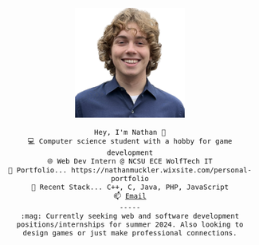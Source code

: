 <p align="center">
  <img src="https://raw.githubusercontent.com/Nmuckler/Nmuckler/main/Nathan1.png" width="220" height="220"/><br/><br/>
  <samp>
    Hey, I'm Nathan 👋 <br/>
    💻 Computer science student with a hobby for game development<br/>
    🌐 Web Dev Intern @ NCSU ECE WolfTech IT<br/>
    💼 Portfolio... https://nathanmuckler.wixsite.com/personal-portfolio <br/>
    🥞 Recent Stack... C++, C, Java, PHP, JavaScript <br/>
    📫 <a href="mailto:nathanmuckler@gmail.com">Email</a> <br/>
    ----- <br/>
    :mag: Currently seeking web and software development positions/internships for summer 2024. Also looking to design games or just make professional connections.
  </samp>
</p>

<!--
**Nmuckler/Nmuckler** is a ✨ _special_ ✨ repository because its `README.md` (this file) appears on your GitHub profile.

Here are some ideas to get you started:

- 🔭 I’m currently working on ...
- 🌱 I’m currently learning ...
- 👯 I’m looking to collaborate on ...
- 🤔 I’m looking for help with ...
- 💬 Ask me about ...
- 📫 How to reach me: ...
- 😄 Pronouns: ...
- ⚡ Fun fact: ...
-->
